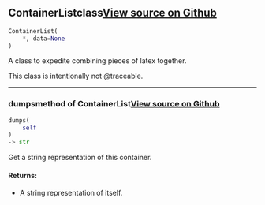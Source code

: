## ContainerList<span class="tag">class</span><a class="sourcelink" href=https://github.com/fastestimator/fastestimator/blob/r1.1/fastestimator/util/latex_util.py/#L25-L36>View source on Github</a>
```python
ContainerList(
	*, data=None
)
```
A class to expedite combining pieces of latex together.

This class is intentionally not @traceable.

---

### dumps<span class="tag">method of ContainerList</span><a class="sourcelink" href=https://github.com/fastestimator/fastestimator/blob/r1.1/fastestimator/util/latex_util.py/#L30-L36>View source on Github</a>
```python
dumps(
	self
)
-> str
```
Get a string representation of this container.


<h4>Returns:</h4>

<ul class="return-block"><li>    A string representation of itself.</li></ul>

